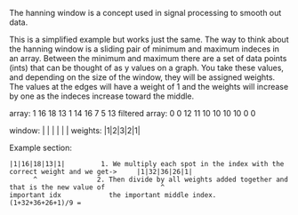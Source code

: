 The hanning window is a concept used in signal processing to smooth out data.

This is a simplified example but works just the same.  The way to think about the hanning window is a sliding pair of minimum and maximum
indeces in an array.  Between the minimum and maximum there are a set of data points (ints) that can be thought of as y values on a graph.
You take these values, and depending on the size of the window, they will be assigned weights.  The values at the edges will have a weight
of 1 and the weights will increase by one as the indeces increase toward the middle.

array:          1 16 18 13 1 14 16 7 5 13
filtered array: 0 0 12 11 10 10 10 10 0 0

window:   | | | | | |
weights:  |1|2|3|2|1|

Example section:
    
    |1|16|18|13|1|         1. We multiply each spot in the index with the correct weight and we get->     |1|32|36|26|1|
          ^               2. Then divide by all weights added together and that is the new value of              ^
    important idx            the important middle index.                                               (1+32+36+26+1)/9 = 
